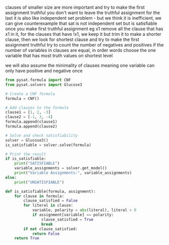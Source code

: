clauses of smaller size are more important and try to make the first assignment truthful
you don't want to leave the truthful assignment for the last
it is also like independent set problem - but we think it is inefficient, we can give counterexample that sat is not independent set but is satisfiable
once you make first truthful assignment eg x1 remove all the clause that has x1 in it, for the clauses that have !x1, we keep it but trim it to make a shorter clause, then we look for shortest clause and try to make the first assignment truthful
try to count the number of negatives and positives if the number of variables in clauses are equal, in order words choose the one variable that has most truth values on shortest level


we will also assume the minimality of clauses meaning one variable can only have positive and negative once 


```py
from pysat.formula import CNF
from pysat.solvers import Glucose3

# Create a CNF formula
formula = CNF()

# Add clauses to the formula
clause1 = [1, 2, -3]
clause2 = [-1, 3, -4]
formula.append(clause1)
formula.append(clause2)

# Solve and check satisfiability
solver = Glucose3()
is_satisfiable = solver.solve(formula)

# Print the result
if is_satisfiable:
    print("SATISFIABLE")
    variable_assignments = solver.get_model()
    print("Variable Assignments:", variable_assignments)
else:
    print("UNSATISFIABLE")

def is_satisfiable(formula, assignment):
    for clause in formula:
        clause_satisfied = False
        for literal in clause:
            variable, polarity = abs(literal), literal > 0
            if assignment[variable] == polarity:
                clause_satisfied = True
                break
        if not clause_satisfied:
            return False
    return True
```